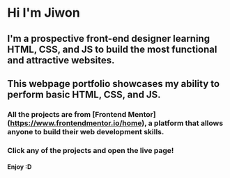 # Hi I'm Jiwon
## I'm a prospective front-end designer learning HTML, CSS, and JS to build the most functional and attractive websites.
## This webpage portfolio showcases my ability to perform basic HTML, CSS, and JS.
### All the projects are from [Frontend Mentor] (https://www.frontendmentor.io/home), a platform that allows anyone to build their web development skills.
### Click any of the projects and open the live page!

#### Enjoy :D
